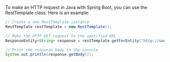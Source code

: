 
To make an HTTP request in Java with Spring Boot, you can use the RestTemplate class. Here is an example:

```Java
// Create a new RestTemplate instance
RestTemplate restTemplate = new RestTemplate();

// Make the HTTP GET request to the specified URL
ResponseEntity<String> response = restTemplate.getForEntity("http://www.example.com", String.class);

// Print the response body to the console
System.out.println(response.getBody());
```
